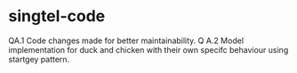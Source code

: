 # singtel-code
QA.1  Code changes made for better maintainability.
Q A.2 Model implementation for duck and chicken with their own specifc behaviour using startgey pattern.
